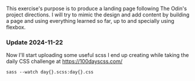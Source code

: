 This exercise's purpose is to produce a landing page following The Odin's project directions.
I will try to mimic the design and add content by building a page and using everything learned so far, up to and specially using flexbox.

### Update 2024-11-22

Now I'll start uploading some useful scss I end up creating while taking the daily CSS challenge at https://100dayscss.com/


`sass --watch day{}.scss:day{}.css`
